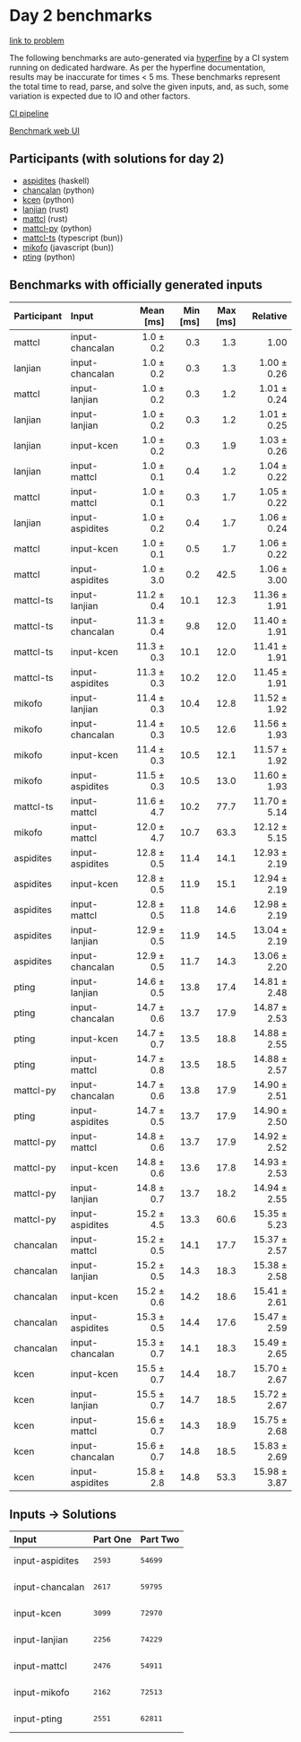 # Day 2 benchmarks

[link to problem](https://adventofcode.com/2023/day/2)

The following benchmarks are auto-generated via
[hyperfine](https://github.com/sharkdp/hyperfine) by a CI system running on
dedicated hardware. As per the hyperfine documentation, results may be
inaccurate for times < 5 ms. These benchmarks represent the total time to read,
parse, and solve the given inputs, and, as such, some variation is expected due
to IO and other factors.

[CI pipeline](http://ci.papercode.net:8080/teams/main/pipelines/aoc2023)

[Benchmark web UI](https://aoc.ancalagon.black)


## Participants (with solutions for day 2)

- [aspidites](https://github.com/aspidites/aoc2023) (haskell)
- [chancalan](https://github.com/chancalan/aoc2023) (python)
- [kcen](https://github.com/kcen/aoc2023) (python)
- [lanjian](https://github.com/lanjian/aoc-2023) (rust)
- [mattcl](https://github.com/mattcl/aoc2023) (rust)
- [mattcl-py](https://github.com/mattcl/aoc2023-py) (python)
- [mattcl-ts](https://github.com/mattcl/aoc2023-js) (typescript (bun))
- [mikofo](https://github.com/mikofo/advent-of-code-2023) (javascript (bun))
- [pting](https://github.com/pting/aoc2023) (python)


## Benchmarks with officially generated inputs

| Participant | Input | Mean [ms] | Min [ms] | Max [ms] | Relative |
|:---|:---|---:|---:|---:|---:|
| mattcl | input-chancalan | 1.0 ± 0.2 | 0.3 | 1.3 | 1.00 |
| lanjian | input-chancalan | 1.0 ± 0.2 | 0.3 | 1.3 | 1.00 ± 0.26 |
| mattcl | input-lanjian | 1.0 ± 0.2 | 0.3 | 1.2 | 1.01 ± 0.24 |
| lanjian | input-lanjian | 1.0 ± 0.2 | 0.3 | 1.2 | 1.01 ± 0.25 |
| lanjian | input-kcen | 1.0 ± 0.2 | 0.3 | 1.9 | 1.03 ± 0.26 |
| lanjian | input-mattcl | 1.0 ± 0.1 | 0.4 | 1.2 | 1.04 ± 0.22 |
| mattcl | input-mattcl | 1.0 ± 0.1 | 0.3 | 1.7 | 1.05 ± 0.22 |
| lanjian | input-aspidites | 1.0 ± 0.2 | 0.4 | 1.7 | 1.06 ± 0.24 |
| mattcl | input-kcen | 1.0 ± 0.1 | 0.5 | 1.7 | 1.06 ± 0.22 |
| mattcl | input-aspidites | 1.0 ± 3.0 | 0.2 | 42.5 | 1.06 ± 3.00 |
| mattcl-ts | input-lanjian | 11.2 ± 0.4 | 10.1 | 12.3 | 11.36 ± 1.91 |
| mattcl-ts | input-chancalan | 11.3 ± 0.4 | 9.8 | 12.0 | 11.40 ± 1.91 |
| mattcl-ts | input-kcen | 11.3 ± 0.3 | 10.1 | 12.0 | 11.41 ± 1.91 |
| mattcl-ts | input-aspidites | 11.3 ± 0.3 | 10.2 | 12.0 | 11.45 ± 1.91 |
| mikofo | input-lanjian | 11.4 ± 0.3 | 10.4 | 12.8 | 11.52 ± 1.92 |
| mikofo | input-chancalan | 11.4 ± 0.3 | 10.5 | 12.6 | 11.56 ± 1.93 |
| mikofo | input-kcen | 11.4 ± 0.3 | 10.5 | 12.1 | 11.57 ± 1.92 |
| mikofo | input-aspidites | 11.5 ± 0.3 | 10.5 | 13.0 | 11.60 ± 1.93 |
| mattcl-ts | input-mattcl | 11.6 ± 4.7 | 10.2 | 77.7 | 11.70 ± 5.14 |
| mikofo | input-mattcl | 12.0 ± 4.7 | 10.7 | 63.3 | 12.12 ± 5.15 |
| aspidites | input-aspidites | 12.8 ± 0.5 | 11.4 | 14.1 | 12.93 ± 2.19 |
| aspidites | input-kcen | 12.8 ± 0.5 | 11.9 | 15.1 | 12.94 ± 2.19 |
| aspidites | input-mattcl | 12.8 ± 0.5 | 11.8 | 14.6 | 12.98 ± 2.19 |
| aspidites | input-lanjian | 12.9 ± 0.5 | 11.9 | 14.5 | 13.04 ± 2.19 |
| aspidites | input-chancalan | 12.9 ± 0.5 | 11.7 | 14.3 | 13.06 ± 2.20 |
| pting | input-lanjian | 14.6 ± 0.5 | 13.8 | 17.4 | 14.81 ± 2.48 |
| pting | input-chancalan | 14.7 ± 0.6 | 13.7 | 17.9 | 14.87 ± 2.53 |
| pting | input-kcen | 14.7 ± 0.7 | 13.5 | 18.8 | 14.88 ± 2.55 |
| pting | input-mattcl | 14.7 ± 0.8 | 13.5 | 18.5 | 14.88 ± 2.57 |
| mattcl-py | input-chancalan | 14.7 ± 0.6 | 13.8 | 17.9 | 14.90 ± 2.51 |
| pting | input-aspidites | 14.7 ± 0.5 | 13.7 | 17.9 | 14.90 ± 2.50 |
| mattcl-py | input-mattcl | 14.8 ± 0.6 | 13.7 | 17.9 | 14.92 ± 2.52 |
| mattcl-py | input-kcen | 14.8 ± 0.6 | 13.6 | 17.8 | 14.93 ± 2.53 |
| mattcl-py | input-lanjian | 14.8 ± 0.7 | 13.7 | 18.2 | 14.94 ± 2.55 |
| mattcl-py | input-aspidites | 15.2 ± 4.5 | 13.3 | 60.6 | 15.35 ± 5.23 |
| chancalan | input-mattcl | 15.2 ± 0.5 | 14.1 | 17.7 | 15.37 ± 2.57 |
| chancalan | input-lanjian | 15.2 ± 0.5 | 14.3 | 18.3 | 15.38 ± 2.58 |
| chancalan | input-kcen | 15.2 ± 0.6 | 14.2 | 18.6 | 15.41 ± 2.61 |
| chancalan | input-aspidites | 15.3 ± 0.5 | 14.4 | 17.6 | 15.47 ± 2.59 |
| chancalan | input-chancalan | 15.3 ± 0.7 | 14.1 | 18.3 | 15.49 ± 2.65 |
| kcen | input-kcen | 15.5 ± 0.7 | 14.4 | 18.7 | 15.70 ± 2.67 |
| kcen | input-lanjian | 15.5 ± 0.7 | 14.7 | 18.5 | 15.72 ± 2.67 |
| kcen | input-mattcl | 15.6 ± 0.7 | 14.3 | 18.9 | 15.75 ± 2.68 |
| kcen | input-chancalan | 15.6 ± 0.7 | 14.8 | 18.5 | 15.83 ± 2.69 |
| kcen | input-aspidites | 15.8 ± 2.8 | 14.8 | 53.3 | 15.98 ± 3.87 |


## Inputs -> Solutions

| Input | Part One | Part Two |
|:---|:---|:---|
|input-aspidites|<pre>2593</pre>|<pre>54699</pre>|
|input-chancalan|<pre>2617</pre>|<pre>59795</pre>|
|input-kcen|<pre>3099</pre>|<pre>72970</pre>|
|input-lanjian|<pre>2256</pre>|<pre>74229</pre>|
|input-mattcl|<pre>2476</pre>|<pre>54911</pre>|
|input-mikofo|<pre>2162</pre>|<pre>72513</pre>|
|input-pting|<pre>2551</pre>|<pre>62811</pre>|